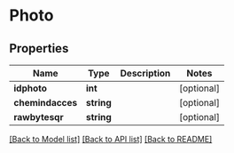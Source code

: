 # Photo

## Properties
Name | Type | Description | Notes
------------ | ------------- | ------------- | -------------
**idphoto** | **int** |  | [optional] 
**chemindacces** | **string** |  | [optional] 
**rawbytesqr** | **string** |  | [optional] 

[[Back to Model list]](../../README.md#documentation-for-models) [[Back to API list]](../../README.md#documentation-for-api-endpoints) [[Back to README]](../../README.md)

